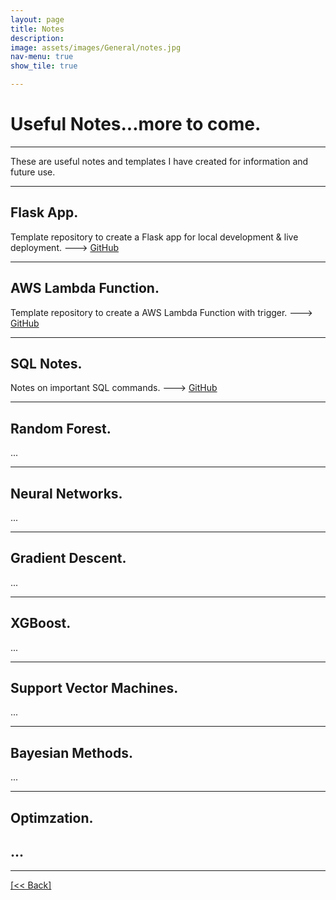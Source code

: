 ```yaml
---
layout: page
title: Notes
description:
image: assets/images/General/notes.jpg
nav-menu: true
show_tile: true

---
```


# Useful Notes...more to come.

---

These are useful notes and templates I have created for information and future use.

---

## Flask App.
Template repository to create a Flask app for local development & live deployment. ---> [GitHub](https://github.com/CVanchieri/FlaskApp_Template)

---

## AWS Lambda Function.
Template repository to create a AWS Lambda Function with trigger. ---> [GitHub](https://github.com/CVanchieri/AWSLambdaFunction_Template)

---

## SQL Notes.
Notes on important SQL commands. ---> [GitHub](https://github.com/CVanchieri/CS_Notes/blob/main/SQL_Notes/SQL_notes)

---

## Random Forest.
...

---

## Neural Networks.
...

---

## Gradient Descent.
...

---

## XGBoost.
...

---

## Support Vector Machines.
...

---

## Bayesian Methods.
...

---

## Optimzation.
...
---




---
[[<< Back]](https://cvanchieri.github.io/DSPortfolio)
